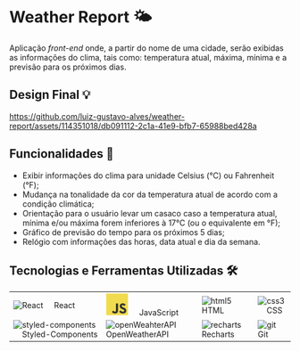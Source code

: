 # Weather Report 🌤️
Aplicação _front-end_ onde, a partir do nome de uma cidade, serão exibidas as informações do clima, tais como: temperatura atual, máxima, mínima e a previsão para os próximos dias.

## Design Final 💡
https://github.com/luiz-gustavo-alves/weather-report/assets/114351018/db091112-2c1a-41e9-bfb7-65988bed428a

## Funcionalidades 🔎
- Exibir informações do clima para unidade Celsius (°C) ou Fahrenheit (°F);
- Mudança na tonalidade da cor da temperatura atual de acordo com a condição climática;
- Orientação para o usuário levar um casaco caso a temperatura atual, mínima e/ou máxima forem inferiores à 17°C (ou o equivalente em °F);
- Gráfico de previsão do tempo para os próximos 5 dias;
- Relógio com informações das horas, data atual e dia da semana.

## Tecnologias e Ferramentas Utilizadas 🛠
<table align="center">
  <tbody>
    <tr>
      <td>
        <img src="https://cdn.jsdelivr.net/gh/devicons/devicon/icons/react/react-original.svg" alt="React" height="40" title="React"/>
        <img width="12" /> React
      </td>
      <td>
        <img src="https://raw.githubusercontent.com/devicons/devicon/master/icons/javascript/javascript-original.svg" alt="JavaScript" height="40" title="JavaScript"/>
        <img width="12" /> JavaScript
      </td>
      <td>
        <img src="https://cdn.jsdelivr.net/gh/devicons/devicon/icons/html5/html5-original.svg" alt="html5" height="40" title="HTML"/> 
        <img width="12" /> HTML
      </td>
      <td>
        <img src="https://cdn.jsdelivr.net/gh/devicons/devicon/icons/css3/css3-original.svg" alt="css3" height="40" title="CSS"/>
        <img width="12" /> CSS
      </td>
    </tr>
    <tr>
      <td>
        <img src="https://miro.medium.com/v2/resize:fit:640/format:webp/1*Iohnw2aOQ5EBghVoqKA7VA.png" alt="styled-components" height="40" title="Styled-Components"/> 
        <img width="12" /> Styled-Components
      </td>
      <td>
        <img src="https://openweathermap.org/themes/openweathermap/assets/img/mobile_app/android-app-top-banner.png" alt="openWeahterAPI" height="40" title="OpenWeatherAPI"/> 
        <img width="12" /> OpenWeatherAPI
      </td>
      <td>
        <img src="https://images.emojiterra.com/google/noto-emoji/unicode-15/color/512px/1f4c8.png" alt="recharts" height="40" title="Recharts"/> 
        <img width="12" /> Recharts
      </td>
      <td>
        <img src="https://www.vectorlogo.zone/logos/git-scm/git-scm-icon.svg" alt="git" height="40" title="Git"/>
        <img width="12"/> Git
      </td>
    </tr>
  </tbody>
</table>

